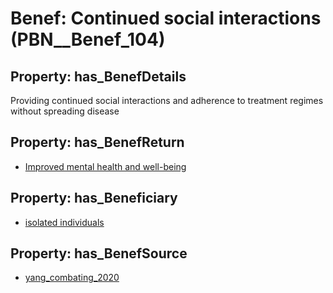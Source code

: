 # Benef: __Continued social interactions__ (PBN__Benef_104)

## Property: has_BenefDetails

Providing continued social interactions and adherence to treatment regimes without spreading disease

## Property: has_BenefReturn

* [Improved mental health and well-being](../BenefReturn/PBN__BenefReturn_102)

## Property: has_Beneficiary

* [isolated individuals](../Stakeholder/PBN__Stakeholder_65)

## Property: has_BenefSource

* [yang_combating_2020](../Article/PBN__Article_23)

